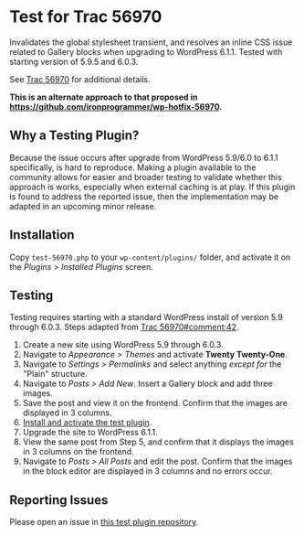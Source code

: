 # Test for Trac 56970

Invalidates the global stylesheet transient, and resolves an inline CSS issue related to Gallery blocks when upgrading to WordPress 6.1.1. Tested with starting version of 5.9.5 and 6.0.3.

See [Trac 56970](https://core.trac.wordpress.org/ticket/56970) for additional details.

**This is an alternate approach to that proposed in https://github.com/ironprogrammer/wp-hotfix-56970.**

## Why a Testing Plugin?
Because the issue occurs after upgrade from WordPress 5.9/6.0 to 6.1.1 specifically, is hard to reproduce. Making a plugin available to the community allows for easier and broader testing to validate whether this approach is works, especially when external caching is at play. If this plugin is found to address the reported issue, then the implementation may be adapted in an upcoming minor release.

## Installation
Copy `test-56970.php` to your `wp-content/plugins/` folder, and activate it on the *Plugins > Installed Plugins* screen.

## Testing
Testing requires starting with a standard WordPress install of version 5.9 through 6.0.3. Steps adapted from [Trac 56970#comment:42](https://core.trac.wordpress.org/ticket/56970#comment:42).

1. Create a new site using WordPress 5.9 through 6.0.3.
2. Navigate to *Appearance > Themes* and activate **Twenty Twenty-One**.
3. Navigate to *Settings > Permalinks* and select anything *except for* the "Plain" structure.
4. Navigate to *Posts > Add New*. Insert a Gallery block and add three images.
5. Save the post and view it on the frontend. Confirm that the images are displayed in 3 columns.
6. [Install and activate the test plugin](#installation).
7. Upgrade the site to WordPress 6.1.1.
8. View the same post from Step 5, and confirm that it displays the images in 3 columns on the frontend.
9. Navigate to *Posts > All Posts* and edit the post. Confirm that the images in the block editor are displayed in 3 columns and no errors occur.

## Reporting Issues
Please open an issue in [this test plugin repository](https://github.com/ironprogrammer/wp-test-56970/issues).
